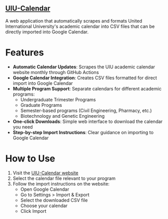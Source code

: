 ## **[UIU-Calendar](https://ik0zy.github.io/UIU-Calendar/)**

A web application that automatically scrapes and formats United International University's academic calendar into CSV files that can be directly imported into Google Calendar.

# Features

- **Automatic Calendar Updates**: Scrapes the UIU academic calendar website monthly through GitHub Actions
- **Google Calendar Integration**: Creates CSV files formatted for direct import into Google Calendar
- **Multiple Program Support**: Separate calendars for different academic programs:
  - Undergraduate Trimester Programs
  - Graduate Programs
  - Semester-based programs (Civil Engineering, Pharmacy, etc.)
  - Biotechnology and Genetic Engineering
- **One-click Downloads**: Simple web interface to download the calendar you need
- **Step-by-step Import Instructions**: Clear guidance on importing to Google Calendar

# How to Use

1. Visit the [UIU-Calendar website](https://ik0zy.github.io/UIU-Calendar/)
2. Select the calendar file relevant to your program
3. Follow the import instructions on the website:
   - Open Google Calendar
   - Go to Settings > Import & Export
   - Select the downloaded CSV file
   - Choose your calendar
   - Click Import